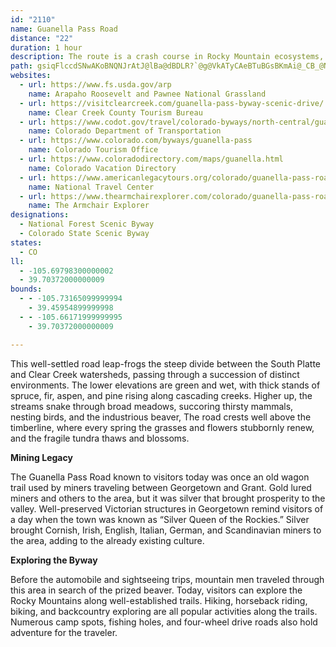 ```yaml
---
id: "2110"
name: Guanella Pass Road
distance: "22"
duration: 1 hour
description: The route is a crash course in Rocky Mountain ecosystems, leaping the steep divide between the South Platte and Clear Creek watersheds.
path: gsiqFlccdSNwAKoBNQNJrAtJ@lBa@dBDLR?`@g@VkATyCAeBTuBGsBKmAi@_CB_@NIJDvCdIJj@?rDHhBb@jDCr@e@jA?LTPXKh@}AD_AIuBBgBbDaJDq@OaC|@gDZo@l@O`BQp@DxEdB`Fx@rBF~B~@|B~Al@XdAFhDpArDR|@j@dB~BlAr@pHrB`HzBrDjBhDfCbCp@lCzA|F~AtDP|CEv@L^\B^SXs@HcBGUL?VTXzBX`EEx@MfAq@Xa@x@_C~AyAZQ|Aa@dBy@hACPGt@{Ah@_@rC_AdAk@RJC^cCfAq@f@O^FpDAlAEd@c@rAcBz@cE^OJAPPJxA?dAT~@~@fArCj@fA`CtAp@h@v@|A^d@nBRpBh@nB]~@cAfCa@bEwCpDuAdEeDlBgA|CFhEpAlD^~DX|@Qp@DjAVxBt@|APdAtAr@vAPr@R~B\~@d@d@xBt@fDfBdAZjHfA|LlA`AX|DLz@Pr@z@lCvBRD`AQlCmCrAD~ARhAAbAk@nAgA`GkBZ?pD`B^An@ItA{@lAWhAAbALt@?|@g@~@WjIo@~@FlF~@nCPzBb@~DBrASjCy@v@FrAlA^LlAc@j@KhDx@RX^xB|@t@nAVbCg@lBRx@l@JVRtA~@fA|CdBd@JxE?jC`AxDjB`E`AlE\t@_@n@EhAL~@^l@dAn@X|AAtAq@pE`ApEh@pAI\DdA|@|@`@rDlAt@BxAZbCpAb@JxBQt@LvDfD~D\zFdAzF`BfCBtCn@x@b@bCRh@z@x@jCx@x@TDx@QhHmC`FjCHc@Y{ABq@d@eASuHL_@TQTDVv@`@f@f@A^Q`@s@LyAb@m@tAyAhAc@n@i@lC}CnCgCp@gAjBeA\AGb@_@h@oBzGeA~B?NTAdAgBtGgHtAy@~AsAjAc@j@yAbAmAnAu@hAWlFeCrB{B^Y~Aq@LJ?RcApAsArDiBtAYd@BV|EkA~@e@|AmAdAQb@RPp@lArAlCrBTJhF^fAXfDnChAdBhBdEtA~AXn@bAfFhBxG|AxCbCrBdAdAdBpAjHvBvAN~AErBe@|Ea@bCCrFX~BVzDx@hAf@n@d@lB~BnCzB`DdDn@Zp@Hz@Y~C_@zARhAE\DD^e@lA?rADx@p@`El@rC^d@`C~Ab@l@Tl@Dp@?^Yx@n@PfD@rAe@~AiBrAsE^c@r@[d@E`GD~JGfCWdDMhD_Ah@ShAeArAeBhBuDrCqCjLoH~DmB`Cy@bFqDrDyAhEa@pHOtJ?hEb@vFQHPERkPrD}Bx@o@d@i@p@C`@Dl@f@dArErCbA`@bCTrCQ|HkA|Ea@nDeB`As@rC_D~@g@bAQbIj@nFdAzD`@lA`@xBhAhEh@bA^jFjEnD~B|@hAzCjH|A~EvAfCn@n@hAThAh@pCjDtC~BhC`C~AdAfBf@|Ev@nBf@fGvDvDl@tA`@dCd@rHl@~FdBvT_IrAs@~@u@bEwEvDaF^o@rAoDj@aAb@a@fDqBnAsBh@gCJsBVwAjD{NzIkV`GeVn@sAv@iAjBsAfDaBbEyAr@?hAl@jAbAb@Nb@Ah@e@x@eAlAoBlAwCj@y@fAoAHi@Ag@Oy@Y_@}BwAs@gAUeAUmBD[R_@TKZXL`@@|AVn@Vb@vC`Bb@j@Tx@XJXIHUDe@[kAGm@F{AF_@bDkGv@{BxAqFdBaBrAm@`EqA~FoCzCcAZYl@_AbC{F~AmAr@SnBeBb@m@ZaC|@eAd@KfFKfDs@hD_@xBgAfC}@dABbClArADx@IbDu@~@_@h@_@xAqBpAmArGiBnDi@fBMdA@hJ~BzAMxDAlBc@h@Y|BgDbBaFz@yAb@mAn@qAdB_Bx@g@xBy@|@k@l@sAhBkBvDy@LMN_@LkAIsDHu@N_@lByBzA_CpAs@nCaA|GkGfBe@x@{@d@aBj@}ErB{FxA{I|C{K|@wBh@u@rAy@xDkApDe@tAi@vEkDbDaEtBsBh@eAVmAZuM\gDnCkIbEuGrAkB|AkA|EiChC_Ah@{G
websites:
  - url: https://www.fs.usda.gov/arp
    name: Arapaho Roosevelt and Pawnee National Grassland
  - url: https://visitclearcreek.com/guanella-pass-byway-scenic-drive/
    name: Clear Creek County Tourism Bureau
  - url: https://www.codot.gov/travel/colorado-byways/north-central/guanella-pass
    name: Colorado Department of Transportation
  - url: https://www.colorado.com/byways/guanella-pass
    name: Colorado Tourism Office
  - url: https://www.coloradodirectory.com/maps/guanella.html
    name: Colorado Vacation Directory
  - url: https://www.americanlegacytours.org/colorado/guanella-pass-road-trip/
    name: National Travel Center
  - url: https://www.thearmchairexplorer.com/colorado/guanella-pass-road.php
    name: The Armchair Explorer
designations:
  - National Forest Scenic Byway
  - Colorado State Scenic Byway
states:
  - CO
ll:
  - -105.69798300000002
  - 39.70372000000009
bounds:
  - - -105.73165099999994
    - 39.45954899999998
  - - -105.66171999999995
    - 39.70372000000009

---
```


This well-settled road leap-frogs the steep divide between the South Platte and Clear Creek watersheds, passing through a succession of distinct environments. The lower elevations are green and wet, with thick stands of spruce, fir, aspen, and pine rising along cascading creeks. Higher up, the streams snake through broad meadows, succoring thirsty mammals, nesting birds, and the industrious beaver, The road crests well above the timberline, where every spring the grasses and flowers stubbornly renew, and the fragile tundra thaws and blossoms.

__Mining Legacy__

The Guanella Pass Road known to visitors today was once an old wagon trail used by miners traveling between Georgetown and Grant. Gold lured miners and others to the area, but it was silver that brought prosperity to the valley. Well-preserved Victorian structures in Georgetown remind visitors of a day when the town was known as &#8220;Silver Queen of the Rockies.&#8221; Silver brought Cornish, Irish, English, Italian, German, and Scandinavian miners to the area, adding to the already existing culture.

__Exploring the Byway__

Before the automobile and sightseeing trips, mountain men traveled through this area in search of the prized beaver. Today, visitors can explore the Rocky Mountains along well-established trails. Hiking, horseback riding, biking, and backcountry exploring are all popular activities along the trails. Numerous camp spots, fishing holes, and four-wheel drive roads also hold adventure for the traveler.

